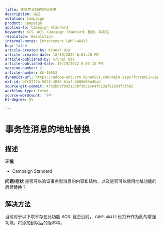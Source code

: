 ```yaml
---
title: 事务性消息的地址替换
description: 描述
solution: Campaign
product: Campaign
applies-to: Campaign Standard
keywords: KCS、ACS、Campaign Standard、替换、事务性
resolution: Resolution
internal-notes: Enhancement CAMP-48419
bug: false
article-created-by: Krunal Oza
article-created-date: 10/19/2022 6:01:28 PM
article-published-by: Krunal Oza
article-published-date: 10/19/2022 6:05:15 PM
version-number: 2
article-number: KA-16953
dynamics-url: https://adobe-ent.crm.dynamics.com/main.aspx?forceUCI=1&pagetype=entityrecord&etn=knowledgearticle&id=b72c890b-d84f-ed11-bba2-00224808679b
exl-id: bfc57f2b-5025-4836-b1af-2b00d00a4bad
source-git-commit: 4702b69f883128bf305ec64f012ef01903f3f582
workflow-type: tm+mt
source-wordcount: '74'
ht-degree: 8%

---
```


# 事务性消息的地址替换

## 描述

<b>环境</b>
- Campaign Standard



<b>问题/症状</b>
是否可以验证事务型消息的内容和结构，以及是否可以使用地址功能的后续替换？


## 解决方法


当前对于以下项不存在此功能 *ACS*. 截至目前， `CAMP-48419` 已打开作为此的增强功能，将添加到以后的版本中。
